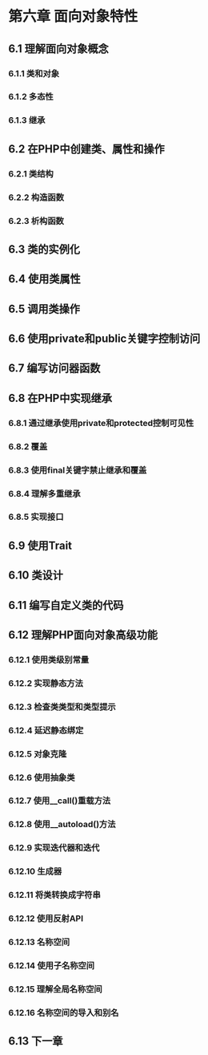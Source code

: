 # 第六章 面向对象特性
## 6.1 理解面向对象概念
### 6.1.1 类和对象
### 6.1.2 多态性
### 6.1.3 继承
## 6.2 在PHP中创建类、属性和操作
### 6.2.1 类结构
### 6.2.2 构造函数
### 6.2.3 析构函数
## 6.3 类的实例化
## 6.4 使用类属性
## 6.5 调用类操作
## 6.6 使用private和public关键字控制访问
## 6.7 编写访问器函数
## 6.8 在PHP中实现继承
### 6.8.1 通过继承使用private和protected控制可见性
### 6.8.2 覆盖
### 6.8.3 使用final关键字禁止继承和覆盖
### 6.8.4 理解多重继承
### 6.8.5 实现接口
## 6.9 使用Trait
## 6.10 类设计
## 6.11 编写自定义类的代码
## 6.12 理解PHP面向对象高级功能
### 6.12.1 使用类级别常量
### 6.12.2 实现静态方法
### 6.12.3 检查类类型和类型提示
### 6.12.4 延迟静态绑定
### 6.12.5 对象克隆
### 6.12.6 使用抽象类
### 6.12.7 使用__call()重载方法
### 6.12.8 使用__autoload()方法
### 6.12.9 实现迭代器和迭代
### 6.12.10 生成器
### 6.12.11 将类转换成字符串
### 6.12.12 使用反射API
### 6.12.13 名称空间
### 6.12.14 使用子名称空间
### 6.12.15 理解全局名称空间
### 6.12.16 名称空间的导入和别名
## 6.13 下一章
